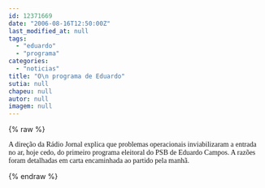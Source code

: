 ```yaml
---
id: 12371669
date: "2006-08-16T12:50:00Z"
last_modified_at: null
tags:
  - "eduardo"
  - "programa"
categories:
  - "noticias"
title: "O\n programa de Eduardo"
sutia: null
chapeu: null
autor: null
imagem: null
---
```

{% raw %}
<p><P><FONT face=Verdana>A direção da Rádio Jornal explica que problemas operacionais inviabilizaram a entrada no ar, hoje cedo, do primeiro programa eleitoral do PSB de Eduardo Campos. A razões foram detalhadas em carta encaminhada ao partido pela manhã.</FONT></P> </p>
{% endraw %}